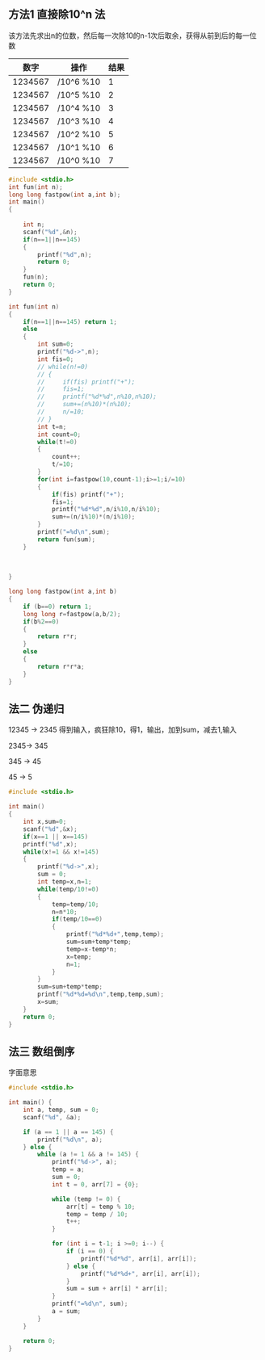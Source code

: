 ## 方法1 直接除10^n 法
该方法先求出n的位数，然后每一次除10的n-1次后取余，获得从前到后的每一位数

| 数字| 操作 | 结果 |
|------|------|----------|
| 1234567 | /10^6 %10 | 1 |
| 1234567 | /10^5 %10 | 2 |
| 1234567 | /10^4 %10 | 3 |
| 1234567 | /10^3 %10 | 4 |
| 1234567 | /10^2 %10 | 5 |
| 1234567 | /10^1 %10 | 6 |
| 1234567 | /10^0 %10 | 7 |

``` c
#include <stdio.h>
int fun(int n);
long long fastpow(int a,int b);
int main()
{
	
	int n;
	scanf("%d",&n);
	if(n==1||n==145)
	{
		printf("%d",n);
		return 0;
	}
	fun(n);
	return 0;
}

int fun(int n)
{
	if(n==1||n==145) return 1;
	else
	{
		int sum=0;
		printf("%d->",n);
		int fis=0;
		// while(n!=0)
		// {
		//     if(fis) printf("+");
		//     fis=1;
		//     printf("%d*%d",n%10,n%10);
		//     sum+=(n%10)*(n%10);
		//     n/=10;
		// }
		int t=n;
		int count=0;
		while(t!=0)
		{
			count++;
			t/=10;
		}
		for(int i=fastpow(10,count-1);i>=1;i/=10)
		{
			if(fis) printf("+");
			fis=1;
			printf("%d*%d",n/i%10,n/i%10);
			sum+=(n/i%10)*(n/i%10);
		}
		printf("=%d\n",sum);
		return fun(sum);
	}
	
	
	
}

long long fastpow(int a,int b)
{
	if (b==0) return 1;
	long long r=fastpow(a,b/2);
	if(b%2==0)
	{
		return r*r;
	}
	else
	{
		return r*r*a;
	}
}
```
## 法二 伪递归

12345 -> 2345 
	得到输入，疯狂除10，得1，输出，加到sum，减去1,输入

2345-> 345

345 -> 45

45 -> 5



``` c
#include <stdio.h>

int main()
{
    int x,sum=0;
    scanf("%d",&x);
    if(x==1 || x==145)
    printf("%d",x);
    while(x!=1 && x!=145)
    {   
        printf("%d->",x);
        sum = 0;
        int temp=x,n=1;
        while(temp/10!=0)
        {
            temp=temp/10;
            n=n*10;
            if(temp/10==0)
            {
                printf("%d*%d+",temp,temp);
                sum=sum+temp*temp;
                temp=x-temp*n;
                x=temp;
                n=1;
            }
        }
        sum=sum+temp*temp;
        printf("%d*%d=%d\n",temp,temp,sum); 
        x=sum;
    }
    return 0;
}
```

## 法三 数组倒序
字面意思

``` c
#include <stdio.h>

int main() {
    int a, temp, sum = 0;
    scanf("%d", &a);

    if (a == 1 || a == 145) {
        printf("%d\n", a);
    } else {
        while (a != 1 && a != 145) {
            printf("%d->", a);
            temp = a;
            sum = 0; 
            int t = 0, arr[7] = {0};

            while (temp != 0) {
                arr[t] = temp % 10;
                temp = temp / 10;
                t++;
            }

            for (int i = t-1; i >=0; i--) {
                if (i == 0) { 
                    printf("%d*%d", arr[i], arr[i]);
                } else {
                    printf("%d*%d+", arr[i], arr[i]);
                }
                sum = sum + arr[i] * arr[i];
            }
            printf("=%d\n", sum);
            a = sum; 
        }
    }

    return 0;
}
```


